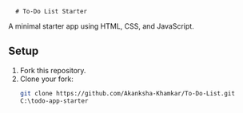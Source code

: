       # To‑Do List Starter 

A minimal starter app using HTML, CSS, and JavaScript.

## Setup

1. Fork this repository.
2. Clone your fork:
   ```bash
   git clone https://github.com/Akanksha-Khamkar/To-Do-List.git                                                                                  
   C:\todo-app-starter 
